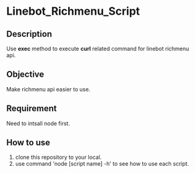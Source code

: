 # Linebot_Richmenu_Script
## Description
Use **exec** method to execute **curl** related command for linebot richmenu api.

## Objective
Make richmenu api easier to use.

## Requirement
Need to intsall node first.

## How to use
1. clone this repository to your local.
2. use command 'node [script name] -h'
to see how to use each script.
